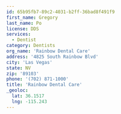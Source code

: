 ```yaml
---
id: 65b95fb7-89c2-4031-b2ff-36bad8f491f9
first_name: Gregory
last_name: Po
license: DDS
services:
  - Dentist
category: Dentists
org_name: 'Rainbow Dental Care'
address: '4825 South Rainbow Blvd'
city: 'Las Vegas'
state: NV
zip: '89103'
phone: '(702) 871-1000'
title: 'Rainbow Dental Care'
_geoloc:
  lat: 36.1517
  lng: -115.243
---
```

